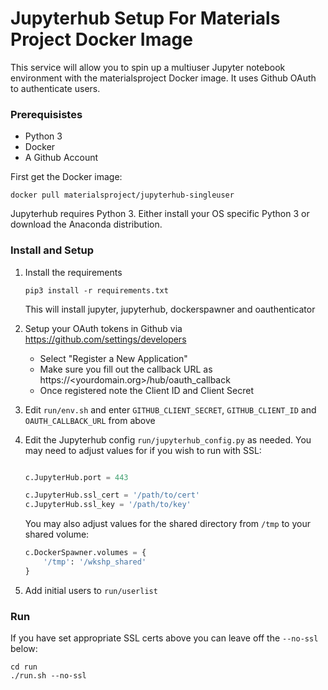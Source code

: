 Jupyterhub Setup For Materials Project Docker Image
===================================================

This service will allow you to spin up a multiuser Jupyter notebook environment with the materialsproject Docker image.
It uses Github OAuth to authenticate users.


### Prerequisistes
- Python 3
- Docker
- A Github Account


First get the Docker image: 
```
docker pull materialsproject/jupyterhub-singleuser
```

Jupyterhub requires Python 3. Either install your OS specific Python 3 or download the Anaconda distribution.


### Install and Setup

1. Install the requirements
   ```
   pip3 install -r requirements.txt
   ```
   This will install jupyter, jupyterhub, dockerspawner and oauthenticator


2. Setup your OAuth tokens in Github via https://github.com/settings/developers
   - Select "Register a New Application"
   - Make sure you fill out the callback URL as https://<yourdomain.org>/hub/oauth_callback
   - Once registered note the Client ID and Client Secret

3. Edit `run/env.sh` and enter `GITHUB_CLIENT_SECRET`, `GITHUB_CLIENT_ID` and `OAUTH_CALLBACK_URL` from above

4. Edit the Jupyterhub config `run/jupyterhub_config.py` as needed. You may need to adjust values for if you wish to run with SSL:
   ```python

   c.JupyterHub.port = 443

   c.JupyterHub.ssl_cert = '/path/to/cert'
   c.JupyterHub.ssl_key = '/path/to/key'
   ```
   You may also adjust values for the shared directory from `/tmp` to your shared volume:
   ```python
   c.DockerSpawner.volumes = {
       '/tmp': '/wkshp_shared'
   }
   ```

5. Add initial users to `run/userlist`

### Run

If you have set appropriate SSL certs above you can leave off the `--no-ssl` below:
```
cd run
./run.sh --no-ssl
```










